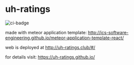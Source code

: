 # uh-ratings

![ci-badge](https://github.com/hangbozhang/uh-ratings/workflows/ci-uh-ratings/badge.svg)

made with meteor application template: http://ics-software-engineering.github.io/meteor-application-template-react/

web is deployed at http://uh-ratings.club/#/

for details visit: https://uh-ratings.github.io/
